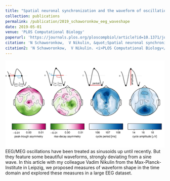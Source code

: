 ```yaml
---
title: "Spatial neuronal synchronization and the waveform of oscillations: Implications for EEG and MEG"
collection: publications
permalink: /publication/2019_schaworonkow_eeg_waveshape
date: 2019-05-01
venue: 'PLOS Computational Biology'
paperurl: 'https://journals.plos.org/ploscompbiol/article?id=10.1371/journal.pcbi.1007055'
citation: 'N Schaworonkow,  V Nikulin, &quot;Spatial neuronal synchronization and the waveform of oscillations: Implications for EEG and MEG.&quot; <i>PLOS Computational Biology</i>, 2019.'
citation2: 'N Schaworonkow,  V Nikulin. <i>PLOS Computational Biology</i>, 2019.'
---
```

![](../images/pub_shape.jpg)
EEG/MEG oscillations have been treated as sinusoids up until recently. But they feature some beautiful waveforms, strongly deviating from a sine wave. In this article with my colleague Vadim Nikulin from the Max-Planck-Institute in Leipzig, we proposed measures of waveform shape in the time domain and explored these measures in a large EEG dataset. 

